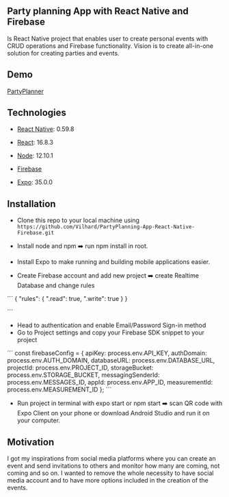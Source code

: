 ## Party planning App with React Native and Firebase
Is React Native project that enables user to create personal events with CRUD operations and Firebase functionality. Vision is to create all-in-one solution for creating parties and events.

## Demo
[PartyPlanner](./gif/partyPlanner.gif)

## Technologies
* [React Native](https://reactnative.dev/): 0.59.8
* [React](https://reactjs.org/): 16.8.3
* [Node](https://nodejs.org/en/): 12.10.1

* [Firebase](https://firebase.google.com/)
* [Expo](https://expo.io/): 35.0.0

## Installation
 - Clone this repo to your local machine using `https://github.com/Vilhard/PartyPlanning-App-React-Native-Firebase.git`
 - Install node and npm :arrow_right: run npm install in root.
 - Install Expo to make running and building mobile applications easier.
 
 - Create Firebase account and add new project :arrow_right: create Realtime Database and change rules 

 ´´´
 {
  "rules": {
      ".read": true,
      ".write": true
  }
}

´´´
- Head to authentication and enable Email/Password Sign-in method
- Go to Project settings and copy your Firebase SDK snippet to your project

´´´
const firebaseConfig = {
  apiKey: process.env.API_KEY,
  authDomain: process.env.AUTH_DOMAIN,
  databaseURL: process.env.DATABASE_URL,
  projectId: process.env.PROJECT_ID,
  storageBucket: process.env.STORAGE_BUCKET,
  messagingSenderId: process.env.MESSAGES_ID,
  appId: process.env.APP_ID,
  measurementId: process.env.MEASUREMENT_ID
};
´´´
- Run project in terminal with expo start or npm start :arrow_right: scan QR code with Expo Client on your phone or download Android Studio and run it on your computer.


## Motivation
I got my inspirations from social media platforms where you can create an event and send invitations to others and monitor how many are coming, not coming and so on. I wanted to remove the whole necessity to have social media account and to have more options included in the creation of the events.

